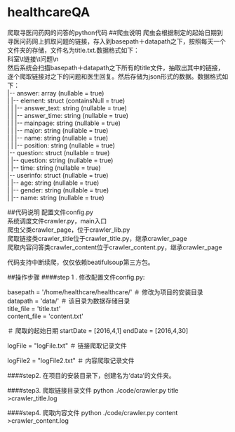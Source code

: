 # healthcareQA
爬取寻医问药网的问答的python代码
##爬虫说明
爬虫会根据制定的起始日期到寻医问药网上抓取问题的链接，存入到basepath＋datapath之下，按照每天一个文件夹的存储，文件名为title.txt.数据格式如下：<br>
科室\t链接\t问题\n<br>
然后系统会扫描basepath＋datapath之下所有的title文件，抽取出其中的链接，逐个爬取链接对之下的问题和医生回复。然后存储为json形式的数据。数据格式如下：<br>
 |-- answer: array (nullable = true)  <br>
 |    |-- element: struct (containsNull = true)  <br>
 |    |    |-- answer_text: string (nullable = true)  <br>
 |    |    |-- answer_time: string (nullable = true)  <br>
 |    |    |-- mainpage: string (nullable = true)  <br>
 |    |    |-- major: string (nullable = true)  <br>
 |    |    |-- name: string (nullable = true)  <br>
 |    |    |-- position: string (nullable = true)  <br>
 |-- question: struct (nullable = true)  <br>
 |    |-- question: string (nullable = true)  <br>
 |    |-- time: string (nullable = true)  <br>
 |-- userinfo: struct (nullable = true)  <br>
 |    |-- age: string (nullable = true)  <br>
 |    |-- gender: string (nullable = true)  <br>
 |    |-- name: string (nullable = true)  <br>
 
##代码说明
配置文件config.py<br>
系统调度文件crawler.py，main入口<br>
爬虫父类crawler_page，位于crawler_lib.py<br>
爬取链接类crawler_title位于crawler_title.py，继承crawler_page<br>
爬取内容问答类crawler_content位于crawler_content.py，继承crawler_page<br>

代码支持中断续爬，仅仅依赖beatifulsoup第三方包。

##操作步骤
####step 1 . 修改配置文件config.py:

basepath = '/home/healthcare/healthcare/' ＃ 修改为项目的安装目录<br>
datapath = 'data/'     ＃ 该目录为数据存储目录          <br>
title_file = 'title.txt'<br>
content_file = 'content.txt'<br>

＃ 爬取的起始日期
startDate = [2016,4,1] 
endDate  = [2016,4,30]


logFile = "logFile.txt" ＃ 链接爬取记录文件

logFile2 = "logFile2.txt" ＃ 内容爬取记录文件

####step2. 在项目的安装目录下，创建名为‘data’的文件夹。

####step3. 爬取链接目录文件
python ./code/crawler.py title >crawler_title.log

####step4. 爬取内容文件
python ./code/crawler.py content >crawler_content.log
